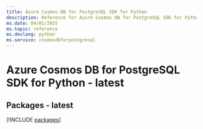 ```yaml
---
title: Azure Cosmos DB for PostgreSQL SDK for Python
description: Reference for Azure Cosmos DB for PostgreSQL SDK for Python
ms.date: 04/01/2025
ms.topic: reference
ms.devlang: python
ms.service: cosmosdbforpostgresql
---
```

# Azure Cosmos DB for PostgreSQL SDK for Python - latest
## Packages - latest
[!INCLUDE [packages](cosmos-db-for-postgresql-index.md)]